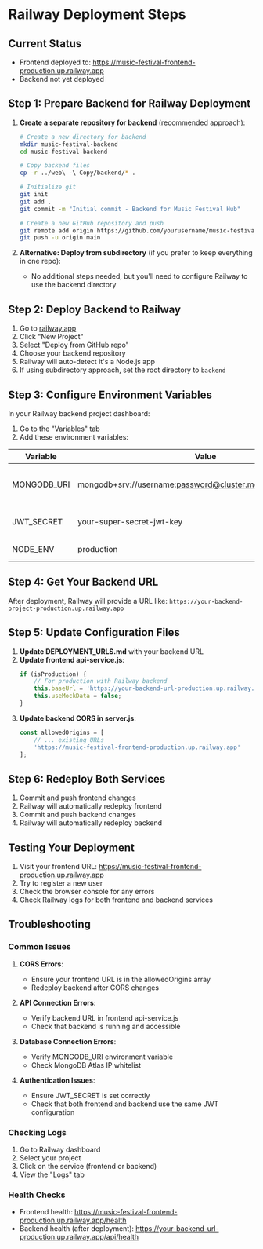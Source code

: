 # Railway Deployment Steps

## Current Status
- Frontend deployed to: https://music-festival-frontend-production.up.railway.app
- Backend not yet deployed

## Step 1: Prepare Backend for Railway Deployment

1. **Create a separate repository for backend** (recommended approach):
   ```bash
   # Create a new directory for backend
   mkdir music-festival-backend
   cd music-festival-backend
   
   # Copy backend files
   cp -r ../web\ -\ Copy/backend/* .
   
   # Initialize git
   git init
   git add .
   git commit -m "Initial commit - Backend for Music Festival Hub"
   
   # Create a new GitHub repository and push
   git remote add origin https://github.com/yourusername/music-festival-backend.git
   git push -u origin main
   ```

2. **Alternative: Deploy from subdirectory** (if you prefer to keep everything in one repo):
   - No additional steps needed, but you'll need to configure Railway to use the backend directory

## Step 2: Deploy Backend to Railway

1. Go to [railway.app](https://railway.app)
2. Click "New Project"
3. Select "Deploy from GitHub repo"
4. Choose your backend repository
5. Railway will auto-detect it's a Node.js app
6. If using subdirectory approach, set the root directory to `backend`

## Step 3: Configure Environment Variables

In your Railway backend project dashboard:

1. Go to the "Variables" tab
2. Add these environment variables:

| Variable | Value | Description |
|----------|-------|-------------|
| MONGODB_URI | mongodb+srv://username:password@cluster.mongodb.net/database | Your MongoDB connection string |
| JWT_SECRET | your-super-secret-jwt-key | Secret for JWT token generation |
| NODE_ENV | production | Environment mode |

## Step 4: Get Your Backend URL

After deployment, Railway will provide a URL like:
`https://your-backend-project-production.up.railway.app`

## Step 5: Update Configuration Files

1. **Update DEPLOYMENT_URLS.md** with your backend URL
2. **Update frontend api-service.js**:
   ```javascript
   if (isProduction) {
       // For production with Railway backend
       this.baseUrl = 'https://your-backend-url-production.up.railway.app/api';
       this.useMockData = false;
   }
   ```
3. **Update backend CORS in server.js**:
   ```javascript
   const allowedOrigins = [
       // ... existing URLs
       'https://music-festival-frontend-production.up.railway.app'
   ];
   ```

## Step 6: Redeploy Both Services

1. Commit and push frontend changes
2. Railway will automatically redeploy frontend
3. Commit and push backend changes
4. Railway will automatically redeploy backend

## Testing Your Deployment

1. Visit your frontend URL: https://music-festival-frontend-production.up.railway.app
2. Try to register a new user
3. Check the browser console for any errors
4. Check Railway logs for both frontend and backend services

## Troubleshooting

### Common Issues

1. **CORS Errors**:
   - Ensure your frontend URL is in the allowedOrigins array
   - Redeploy backend after CORS changes

2. **API Connection Errors**:
   - Verify backend URL in frontend api-service.js
   - Check that backend is running and accessible

3. **Database Connection Errors**:
   - Verify MONGODB_URI environment variable
   - Check MongoDB Atlas IP whitelist

4. **Authentication Issues**:
   - Ensure JWT_SECRET is set correctly
   - Check that both frontend and backend use the same JWT configuration

### Checking Logs

1. Go to Railway dashboard
2. Select your project
3. Click on the service (frontend or backend)
4. View the "Logs" tab

### Health Checks

- Frontend health: https://music-festival-frontend-production.up.railway.app/health
- Backend health (after deployment): https://your-backend-url-production.up.railway.app/api/health
